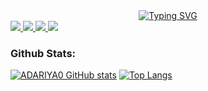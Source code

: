 <div align="center">
  <a href="https://git.io/typing-svg"><img src="https://readme-typing-svg.demolab.com?font=Fira+Code&pause=1000&center=true&width=435&lines=Welcome+to+ADARIYA+profiles!;Need+something%3F+Tell+to+me." alt="Typing SVG" /></a>
</div>

<a href="https://www.instagram.com/adariya0">
  <img src="https://img.shields.io/badge/Instagram-E4405F?style=for-the-badge&logo=instagram&logoColor=white" target="_blank"/>
</a>

<a href="https://www.reddit.com/user/AAIYR">
  <img src="https://img.shields.io/badge/Reddit-FF4500?style=for-the-badge&logo=reddit&logoColor=white" target="_blank"/>
</a>

<a href="https://stackoverflow.com/users/22111433/adariya0">
  <img src="https://img.shields.io/badge/Stack_Overflow-FE7A16?style=for-the-badge&logo=stack-overflow&logoColor=white" target="_blank"/>
</a>

<a href="https://x.com/adariya0">
  <img src="https://img.shields.io/badge/X-000000?style=for-the-badge&logo=x&logoColor=white" target="_blank"/>
</a>

<h3>Github Stats:</h3>

[![ADARIYA0 GitHub stats](https://github-readme-stats.vercel.app/api?username=adariya0)](https://github.com/anuraghazra/github-readme-stats) [![Top Langs](https://github-readme-stats.vercel.app/api/top-langs/?username=adariya0)](https://github.com/anuraghazra/github-readme-stats)

